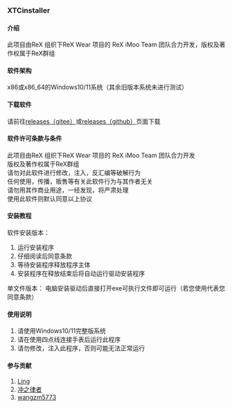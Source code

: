 ### XTCinstaller


#### 介绍
此项目由ReX 组织下ReX Wear 项目的 ReX iMoo Team 团队合力开发，版权及著作权属于ReX群组

#### 软件架构
x86或x86_64的Windows10/11系统（其余旧版本系统未进行测试）

#### 下载软件
请前往[releases（gitee）](https://gitee.com/ReXWear/xtcinstaller-release/releases/)或[releases（github）](https://github.com/ReX-iMoo-Team/XTCinstaller-release/releases)页面下载

#### 软件许可条款与条件
此项目由ReX 组织下ReX Wear 项目的 ReX iMoo Team 团队合力开发  
版权及著作权属于ReX群组  
请勿对此软件进行修改，注入，反汇编等破解行为  
任何使用，传播，贩售等有关此软件行为与其作者无关  
请勿用其作商业用途，一经发现，将严肃处理  
使用此软件则默认同意以上协议

#### 安装教程
软件安装版本：
1.  运行安装程序
2.  仔细阅读后同意条款
3.  等待安装程序释放程序主体
4.  安装程序在释放结束后将自动运行驱动安装程序

单文件版本：
电脑安装驱动后直接打开exe可执行文件即可运行（若您使用代表您同意条款）

#### 使用说明

1.  请使用Windows10/11完整版系统
2.  请在使用四点线连接手表后运行此程序
3.  请勿修改，注入此程序，否则可能无法正常运行

#### 参与贡献

1.  [Ling](https://space.bilibili.com/604197209)
2.  [冲之律者](https://space.bilibili.com/642265880)
3.  [wangzm5773](https://space.bilibili.com/480227395/)